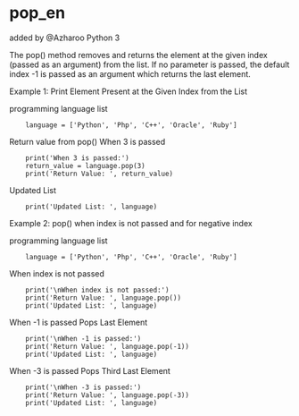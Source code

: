 # pop_en
added by @Azharoo
Python 3


The pop() method removes and returns the element at the given index (passed as an argument) from the list.
If no parameter is passed, the default index -1 is passed as an argument which returns the last element.


Example 1: Print Element Present at the Given Index from the List

programming language list

		language = ['Python', 'Php', 'C++', 'Oracle', 'Ruby']

Return value from pop() When 3 is passed

		print('When 3 is passed:') 
		return_value = language.pop(3)
		print('Return Value: ', return_value)

Updated List

		print('Updated List: ', language)




Example 2: pop() when index is not passed and for negative index

programming language list

		language = ['Python', 'Php', 'C++', 'Oracle', 'Ruby']


When index is not passed

		print('\nWhen index is not passed:') 
		print('Return Value: ', language.pop())
		print('Updated List: ', language)

When -1 is passed Pops Last Element

		print('\nWhen -1 is passed:') 
		print('Return Value: ', language.pop(-1))
		print('Updated List: ', language)

When -3 is passed Pops Third Last Element

		print('\nWhen -3 is passed:') 
		print('Return Value: ', language.pop(-3))
		print('Updated List: ', language)
